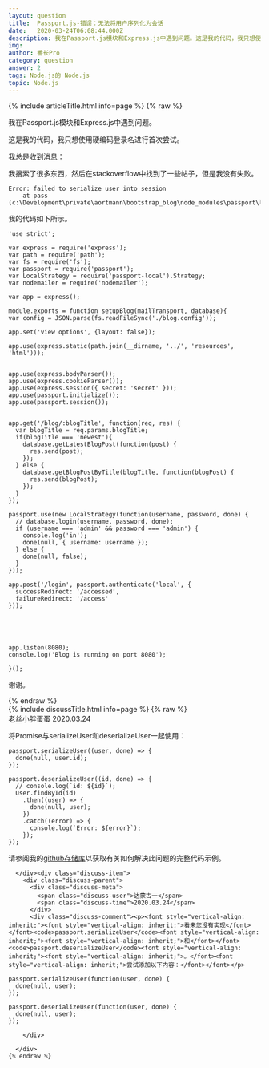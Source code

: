 ```yaml
---
layout: question
title:  Passport.js-错误：无法将用户序列化为会话
date:   2020-03-24T06:08:44.000Z
description: 我在Passport.js模块和Express.js中遇到问题。这是我的代码，我只想使用硬编码登录名进行首次尝试。我总是收到消息：我搜索了很多...
img: 
author: 番长Pro
category: question
answer: 2
tags: Node.js的 Node.js
topic: Node.js
---
```

<div class="article-root">
  <div class="article">
    {% include articleTitle.html info=page %}
    {% raw %}
    <div class="article-content"><p><font style="vertical-align: inherit;"><font style="vertical-align: inherit;">我在Passport.js模块和Express.js中遇到问题。</font></font></p>

<p><font style="vertical-align: inherit;"><font style="vertical-align: inherit;">这是我的代码，我只想使用硬编码登录名进行首次尝试。</font></font></p>

<p><font style="vertical-align: inherit;"><font style="vertical-align: inherit;">我总是收到消息：</font></font></p>

<p><font style="vertical-align: inherit;"><font style="vertical-align: inherit;">我搜索了很多东西，然后在stackoverflow中找到了一些帖子，但是我没有失败。</font></font></p>

<pre><code>Error: failed to serialize user into session<font></font>
    at pass (c:\Development\private\aortmann\bootstrap_blog\node_modules\passport\lib\passport\index.js:275:19)<font></font>
</code></pre>

<p><font style="vertical-align: inherit;"><font style="vertical-align: inherit;">我的代码如下所示。</font></font></p>

<pre><code>'use strict';<font></font>
<font></font>
var express = require('express');<font></font>
var path = require('path');<font></font>
var fs = require('fs');<font></font>
var passport = require('passport');<font></font>
var LocalStrategy = require('passport-local').Strategy;<font></font>
var nodemailer = require('nodemailer');<font></font>
<font></font>
var app = express();<font></font>
<font></font>
module.exports = function setupBlog(mailTransport, database){<font></font>
var config = JSON.parse(fs.readFileSync('./blog.config'));<font></font>
<font></font>
app.set('view options', {layout: false});<font></font>
<font></font>
app.use(express.static(path.join(__dirname, '../', 'resources', 'html')));<font></font>
<font></font>
<font></font>
app.use(express.bodyParser());<font></font>
app.use(express.cookieParser());<font></font>
app.use(express.session({ secret: 'secret' }));<font></font>
app.use(passport.initialize());<font></font>
app.use(passport.session());<font></font>
<font></font>
<font></font>
app.get('/blog/:blogTitle', function(req, res) {<font></font>
  var blogTitle = req.params.blogTitle;<font></font>
  if(blogTitle === 'newest'){<font></font>
    database.getLatestBlogPost(function(post) {<font></font>
      res.send(post);<font></font>
    });<font></font>
  } else {<font></font>
    database.getBlogPostByTitle(blogTitle, function(blogPost) {<font></font>
      res.send(blogPost);<font></font>
    });<font></font>
  }<font></font>
});<font></font>
<font></font>
passport.use(new LocalStrategy(function(username, password, done) {<font></font>
  // database.login(username, password, done);<font></font>
  if (username === 'admin' &amp;&amp; password === 'admin') {<font></font>
    console.log('in');<font></font>
    done(null, { username: username });<font></font>
  } else {<font></font>
    done(null, false);<font></font>
  }<font></font>
}));<font></font>
<font></font>
app.post('/login', passport.authenticate('local', {<font></font>
  successRedirect: '/accessed',<font></font>
  failureRedirect: '/access'<font></font>
}));<font></font>
<font></font>
<font></font>
<font></font>
<font></font>
<font></font>
app.listen(8080);<font></font>
console.log('Blog is running on port 8080');<font></font>
<font></font>
}();<font></font>
</code></pre>

<p><font style="vertical-align: inherit;"><font style="vertical-align: inherit;">谢谢。</font></font></p></div>
    {% endraw %}
  </div>

  <div class="discuss-wrapper">
    {% include discussTitle.html info=page %}
    {% raw %}
    <div class="discuss-item">
        <div class="discuss-parent">
          <div class="discuss-meta">
            <span class="discuss-user">老丝小胖蛋蛋</span>
            <span class="discuss-time">2020.03.24</span>
          </div>
          <div class="discuss-comment"><p><font style="vertical-align: inherit;"><font style="vertical-align: inherit;">将Promise与serializeUser和deserializeUser一起使用：</font></font></p>

<pre><code>passport.serializeUser((user, done) =&gt; {<font></font>
  done(null, user.id);<font></font>
});<font></font>
<font></font>
passport.deserializeUser((id, done) =&gt; {<font></font>
  // console.log(`id: ${id}`);<font></font>
  User.findById(id)<font></font>
    .then((user) =&gt; {<font></font>
      done(null, user);<font></font>
    })<font></font>
    .catch((error) =&gt; {<font></font>
      console.log(`Error: ${error}`);<font></font>
    });<font></font>
});<font></font>
</code></pre>

<p><font style="vertical-align: inherit;"><font style="vertical-align: inherit;">请参阅我的</font></font><a href="https://github.com/isaklafleur/startupManager" rel="nofollow noreferrer"><font style="vertical-align: inherit;"><font style="vertical-align: inherit;">github存储库</font></font></a><font style="vertical-align: inherit;"><font style="vertical-align: inherit;">以获取有关如何解决此问题的完整代码示例。</font></font></p></div>
        </div>
        
      </div><div class="discuss-item">
        <div class="discuss-parent">
          <div class="discuss-meta">
            <span class="discuss-user">达蒙古一</span>
            <span class="discuss-time">2020.03.24</span>
          </div>
          <div class="discuss-comment"><p><font style="vertical-align: inherit;"><font style="vertical-align: inherit;">看来您没有实现</font></font><code>passport.serializeUser</code><font style="vertical-align: inherit;"><font style="vertical-align: inherit;">和</font></font><code>passport.deserializeUser</code><font style="vertical-align: inherit;"><font style="vertical-align: inherit;">。</font><font style="vertical-align: inherit;">尝试添加以下内容：</font></font></p>

<pre><code>passport.serializeUser(function(user, done) {<font></font>
  done(null, user);<font></font>
});<font></font>
<font></font>
passport.deserializeUser(function(user, done) {<font></font>
  done(null, user);<font></font>
});<font></font>
</code></pre></div>
        </div>
        
      </div>
    {% endraw %}
  </div>
<div>
